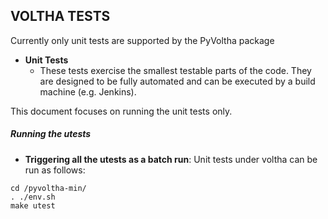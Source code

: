## VOLTHA TESTS

Currently only unit tests are supported by the PyVoltha package
* **Unit Tests**
    *  These tests exercise the smallest testable parts of the code. They 
    are designed to be fully automated and can be executed by a build 
    machine (e.g. Jenkins).  
    
This document focuses on running the unit tests only.

##### Running the utests
* **Triggering all the utests as a batch run**: Unit tests under voltha can be run as follows:
```
cd /pyvoltha-min/
. ./env.sh
make utest
```
